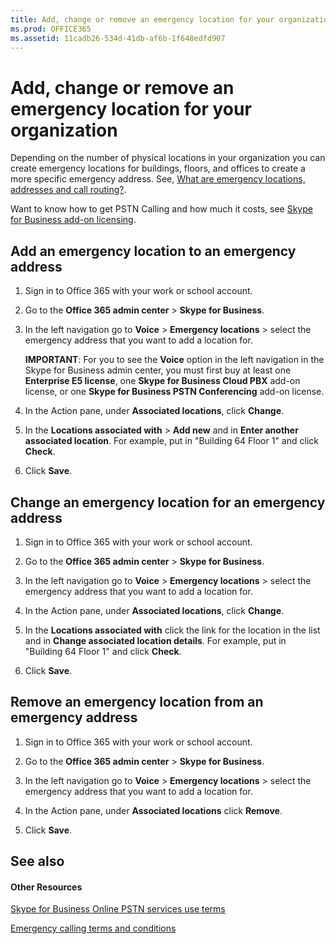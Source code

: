 ```yaml
---
title: Add, change or remove an emergency location for your organization
ms.prod: OFFICE365
ms.assetid: 11cadb26-534d-41db-af6b-1f648edfd907
---
```



# Add, change or remove an emergency location for your organization

 Depending on the number of physical locations in your organization you can create emergency locations for buildings, floors, and offices to create a more specific emergency address. See, [What are emergency locations, addresses and call routing?](what-are-emergency-locations-addresses-and-call-routing.md).
  
    
    

Want to know how to get PSTN Calling and how much it costs, see  [Skype for Business add-on licensing](skype-for-business-add-on-licensing.md).
## Add an emergency location to an emergency address


1. Sign in to Office 365 with your work or school account.
    
  
2. Go to the **Office 365 admin center** > **Skype for Business**.
    
  
3. In the left navigation go to **Voice** > **Emergency locations** > select the emergency address that you want to add a location for.
    
    **IMPORTANT**: For you to see the **Voice** option in the left navigation in the Skype for Business admin center, you must first buy at least one **Enterprise E5 license**, one **Skype for Business Cloud PBX** add-on license, or one **Skype for Business PSTN Conferencing** add-on license.
    
  
4. In the Action pane, under **Associated locations**, click **Change**.
    
  
5. In the **Locations associated with** > **Add new** and in **Enter another associated location**. For example, put in "Building 64 Floor 1" and click **Check**.
    
  
6. Click **Save**.
    
  

## Change an emergency location for an emergency address


1. Sign in to Office 365 with your work or school account.
    
  
2. Go to the **Office 365 admin center** > **Skype for Business**.
    
  
3. In the left navigation go to **Voice** > **Emergency locations** > select the emergency address that you want to add a location for.
    
  
4. In the Action pane, under **Associated locations**, click **Change**.
    
  
5. In the **Locations associated with** click the link for the location in the list and in **Change associated location details**. For example, put in "Building 64 Floor 1" and click **Check**.
    
  
6. Click **Save**.
    
  

## Remove an emergency location from an emergency address


1. Sign in to Office 365 with your work or school account.
    
  
2. Go to the **Office 365 admin center** > **Skype for Business**.
    
  
3. In the left navigation go to **Voice** > **Emergency locations** > select the emergency address that you want to add a location for.
    
  
4. In the Action pane, under **Associated locations** click **Remove**.
    
  
5. Click **Save**.
    
  

## See also


#### Other Resources


  
    
    
 [Skype for Business Online PSTN services use terms](skype-for-business-online-pstn-services-use-terms.md)
  
    
    
 [Emergency calling terms and conditions](emergency-calling-terms-and-conditions.md)
